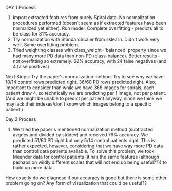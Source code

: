 DAY 1 Process
1. Import extracted features from purely Spiral data. No normalization procedures performed (doesn't seem as if extracted features have been normalized yet either). Run model. Complete overfitting - predicts all to be class for 81% accuracy.
2. Try normalization with StandardScaler from sklearn. Didn't work very well. Same overfitting problem.
3. Tried weighting classes with class_weight='balanced' property since we had many more PD data than non-PD (class-balance). Better results - not overfitting so extremely. 62% accuracy, with 24 false negatives (and 4 false positives)

Next Steps: Try the paper's normalization method. Try to see why we have: 10/14 control rows predicted right. 36/60 PD rows predicted right. Also, important to consider than while we have 368 images for spirals, each patient drew 4, so technically we are predicting per 1 image, not per patient. (And we might be unable to predict per patient anyway, since we think we may lack their indexes/don't know which images belong to a specific patient.)


Day 2 Process
1. We tried the paper's mentioned normalization method (subtracted avgdev and divided by stddev) and received 76% accuracy. We predicted 51/60 PD right but only 5/14 control patients right. This is rather expected, however, considering that we have way more PD data than control data patients available. To solve this problem, we took Meander data for control patients (it has the same features (although perhaps on wildly different scales that will not end up being useful??)) to build up more data.

How exactly do we diagnose if our accuracy is good but there is some other problem going on? Any form of visualization that could be useful??
